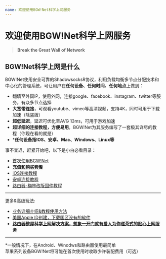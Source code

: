 ```yaml
---
name: 欢迎使用BGW!Net科学上网服务
---
```


# 欢迎使用BGW!Net科学上网服务
> **Break the Great Wall of Network**

## BGW!Net科学上网是什么
BGW!Net使用安全可靠的ShadowsocksR协议，利用负载均衡多节点分配技术和中心化的管理系统，可让用户在**任何设备、任何时间、任何地点**上做到：

 - 翻墙至外国IP，使用外网，连接google、facebook、instagram、twitter等服务，有众多节点选择
 - **大宽带连接**，可观看youtube、vimeo等高清视频，支持4K，同时可用于下载加速（除盗版）
 - **超低延迟**，延迟可优化至AVG 13ms，可用于游戏加速
 - **超详细的连接教程，方便易用**，BGW!Net为其服务编写了一套极其详尽的教程（你现在看的就是）
 - ***任何设备指IOS、安卓、Mac、Windows、Linux等**

事不宜迟，赶紧开始吧，以下是小白必看目录：

 - [首次使用BGW!Net][1]
 - [**充值和购买套餐**][6]
 - [IOS连接教程][2]
 - [安卓连接教程][3]
 - [路由器-梅林改版固件教程][4]
 
----------
更多&高级玩法:

 - [业务详细介绍&教程使用方法][5]
 - [美国Apple ID创建，下载国区没有的软件][7]
 - [**路由器整屋科学上网解决方案，想象一开门就有爱人为你递茶式的贴心上网服务**][8]
 
----------
*一般情况下，在Android、Winodws和路由器使用最简单  
苹果系列设备BGW!Net将可能在首次使用时收取少许装配费用（可选）

  


  [1]: https://support.frankjun.com/docs/startup/basic
  [2]: https://support.frankjun.com/docs/startup/ios
  [3]: https://support.frankjun.com/docs/startup/android
  [4]: https://support.frankjun.com/docs/startup/router
  [5]: https://support.frankjun.com/docs/intro/detail
  [6]: https://support.frankjun.com/docs/purchase/recharge
  [7]: https://support.frankjun.com/docs/value_added/shadowrocket
  [8]: https://support.frankjun.com/docs/value_added/router
